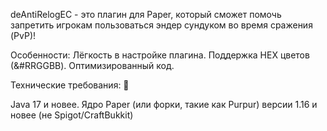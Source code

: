 deAntiRelogEC - это плагин для Paper, который сможет помочь запретить игрокам пользоваться эндер сундуком во время сражения (PvP)!

Особенности:​
Лёгкость в настройке плагина.
Поддержка HEX цветов (&#RRGGBB).
Оптимизированный код.

Технические требования: 📀​

Java 17 и новее.
Ядро Paper (или форки, такие как Purpur) версии 1.16 и новее (не Spigot/CraftBukkit)
